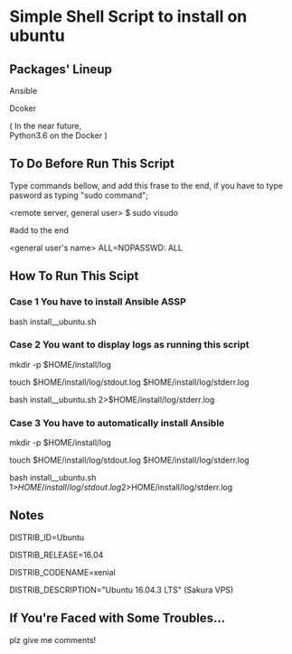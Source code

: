 # Simple Shell Script to install <package> on ubuntu

## Packages' Lineup
Ansible

Dcoker

(
    In the near future,  
    Python3.6 on the Docker
)

## To Do Before Run This Script
Type commands bellow, and add this frase to the end,
if you have to type pasword as typing "sudo command";

<remote server, general user> $ sudo visudo

#add to the end 

<general user's name> ALL=NOPASSWD: ALL


## How To Run This Scipt
### Case 1 You have to install Ansible ASSP
bash install_<package name>_ubuntu.sh

### Case 2 You want to display logs as running this script
mkdir -p $HOME/install/log

touch $HOME/install/log/stdout.log $HOME/install/log/stderr.log

bash install_<package name>_ubuntu.sh 2>$HOME/install/log/stderr.log


### Case 3 You have to automatically install Ansible
mkdir -p $HOME/install/log

touch $HOME/install/log/stdout.log $HOME/install/log/stderr.log

bash install_<package name>_ubuntu.sh 1>$HOME/install/log/stdout.log 2>$HOME/install/log/stderr.log


## Notes
DISTRIB_ID=Ubuntu

DISTRIB_RELEASE=16.04

DISTRIB_CODENAME=xenial

DISTRIB_DESCRIPTION="Ubuntu 16.04.3 LTS" (Sakura VPS)

## If You're Faced with Some Troubles...
plz give me comments!
